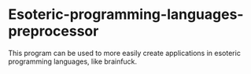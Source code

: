 # Esoteric-programming-languages-preprocessor
This program can be used to more easily create applications in esoteric programming languages, like brainfuck.
